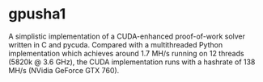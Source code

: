 # gpusha1

A simplistic implementation of a CUDA-enhanced proof-of-work solver written in C and pycuda. Compared with a multithreaded Python implementation
which achieves around 1.7 MH/s running on 12 threads (5820k @ 3.6 GHz), the CUDA implementation runs with a hashrate of 138 MH/s (NVidia GeForce GTX 760).

